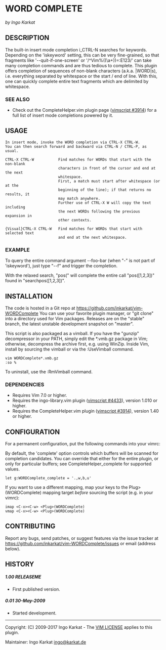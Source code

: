 WORD COMPLETE   
===============================================================================
_by Ingo Karkat_

DESCRIPTION
------------------------------------------------------------------------------

The built-in insert mode completion i\_CTRL-N searches for keywords.
Depending on the 'iskeyword' setting, this can be very fine-grained, so that
fragments like '--quit-if-one-screen' or '/^Vim\%((\a\+)\)\=:E123/' can take
many completion commands and are thus tedious to complete.
This plugin offers completion of sequences of non-blank characters (a.k.a.
|WORD|s), i.e. everything separated by whitespace or the start / end of line.
With this, one can quickly complete entire text fragments which are delimited
by whitespace.

### SEE ALSO

- Check out the CompleteHelper.vim plugin page ([vimscript #3914](http://www.vim.org/scripts/script.php?script_id=3914)) for a full
  list of insert mode completions powered by it.

USAGE
------------------------------------------------------------------------------

    In insert mode, invoke the WORD completion via CTRL-X CTRL-W.
    You can then search forward and backward via CTRL-N / CTRL-P, as usual.

    CTRL-X CTRL-W           Find matches for WORDs that start with the non-blank
                            characters in front of the cursor and end at the next
                            whitespace.
                            First, a match must start after whitespace (or at the
                            beginning of the line); if that returns no results, it
                            may match anywhere.
                            Further use of CTRL-X W will copy the text including
                            the next WORDs following the previous expansion in
                            other contexts.

    {Visual}CTRL-X CTRL-W   Find matches for WORDs that start with selected text
                            and end at the next whitespace.

### EXAMPLE

To query the entire command argument --foo-bar (when "-" is not part of
'iskeyword'), just type "--f" and trigger the completion.

With the relaxed search, "pos(" will complete the entire call "pos([1,2,3])"
found in "searchpos([1,2,3])".

INSTALLATION
------------------------------------------------------------------------------

The code is hosted in a Git repo at
    https://github.com/inkarkat/vim-WORDComplete
You can use your favorite plugin manager, or "git clone" into a directory used
for Vim packages. Releases are on the "stable" branch, the latest unstable
development snapshot on "master".

This script is also packaged as a vimball. If you have the "gunzip"
decompressor in your PATH, simply edit the \*.vmb.gz package in Vim; otherwise,
decompress the archive first, e.g. using WinZip. Inside Vim, install by
sourcing the vimball or via the :UseVimball command.

    vim WORDComplete*.vmb.gz
    :so %

To uninstall, use the :RmVimball command.

### DEPENDENCIES

- Requires Vim 7.0 or higher.
- Requires the ingo-library.vim plugin ([vimscript #4433](http://www.vim.org/scripts/script.php?script_id=4433)), version 1.010 or
  higher.
- Requires the CompleteHelper.vim plugin ([vimscript #3914](http://www.vim.org/scripts/script.php?script_id=3914)), version 1.40 or
  higher.

CONFIGURATION
------------------------------------------------------------------------------

For a permanent configuration, put the following commands into your vimrc:

By default, the 'complete' option controls which buffers will be scanned for
completion candidates. You can override that either for the entire plugin, or
only for particular buffers; see CompleteHelper\_complete for supported
values.

    let g:WORDComplete_complete = '.,w,b,u'

If you want to use a different mapping, map your keys to the
 Plug>(WORDComplete) mapping target _before_ sourcing the script (e.g.
in your vimrc):

    imap <C-x><C-w> <Plug>(WORDComplete)
    vmap <C-x><C-w> <Plug>(WORDComplete)

CONTRIBUTING
------------------------------------------------------------------------------

Report any bugs, send patches, or suggest features via the issue tracker at
https://github.com/inkarkat/vim-WORDComplete/issues or email (address below).

HISTORY
------------------------------------------------------------------------------

##### 1.00    RELEASEME
- First published version.

##### 0.01    30-May-2009
- Started development.

------------------------------------------------------------------------------
Copyright: (C) 2009-2017 Ingo Karkat -
The [VIM LICENSE](http://vimdoc.sourceforge.net/htmldoc/uganda.html#license) applies to this plugin.

Maintainer:     Ingo Karkat <ingo@karkat.de>

